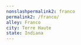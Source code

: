 ```yaml
---
﻿nonslashpermalink2: franco
permalink2: /franco/
alley: Franco
city: Terre Haute
state: Indiana
---
```

